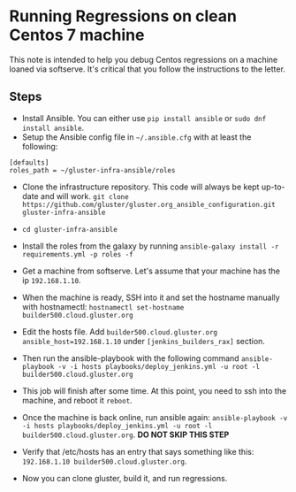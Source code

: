 # Running Regressions on clean Centos 7 machine

This note is intended to help you debug Centos regressions on a machine loaned via softserve. It's critical that you follow the instructions to the letter.

## Steps
* Install Ansible. You can either use `pip install ansible` or `sudo dnf install ansible`.
* Setup the Ansible config file in `~/.ansible.cfg` with at least the following: 
```
[defaults]
roles_path = ~/gluster-infra-ansible/roles
```
* Clone the infrastructure repository. This code will always be kept up-to-date and will work. `git clone https://github.com/gluster/gluster.org_ansible_configuration.git gluster-infra-ansible`
* `cd gluster-infra-ansible`
* Install the roles from the galaxy by running `ansible-galaxy install -r requirements.yml -p roles -f`
* Get a machine from softserve. Let's assume that your machine has the ip `192.168.1.10`.
* When the machine is ready, SSH into it and set the hostname manually with hostnamectl: `hostnamectl set-hostname builder500.cloud.gluster.org`

* Edit the hosts file. Add `builder500.cloud.gluster.org ansible_host=192.168.1.10` under `[jenkins_builders_rax]` section.
* Then run the ansible-playbook with the following command `ansible-playbook -v -i hosts playbooks/deploy_jenkins.yml -u root -l builder500.cloud.gluster.org`
* This job will finish after some time. At this point, you need to ssh into the machine, and reboot it `reboot`.
* Once the machine is back online, run ansible again: `ansible-playbook -v -i hosts playbooks/deploy_jenkins.yml -u root -l builder500.cloud.gluster.org`. **DO NOT SKIP THIS STEP**

* Verify that /etc/hosts has an entry that says something like this: `192.168.1.10 builder500.cloud.gluster.org`.
* Now you can clone gluster, build it, and run regressions.